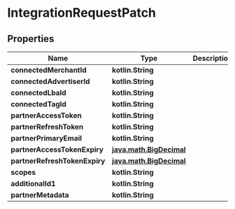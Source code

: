 
# IntegrationRequestPatch

## Properties
Name | Type | Description | Notes
------------ | ------------- | ------------- | -------------
**connectedMerchantId** | **kotlin.String** |  |  [optional]
**connectedAdvertiserId** | **kotlin.String** |  |  [optional]
**connectedLbaId** | **kotlin.String** |  |  [optional]
**connectedTagId** | **kotlin.String** |  |  [optional]
**partnerAccessToken** | **kotlin.String** |  |  [optional]
**partnerRefreshToken** | **kotlin.String** |  |  [optional]
**partnerPrimaryEmail** | **kotlin.String** |  |  [optional]
**partnerAccessTokenExpiry** | [**java.math.BigDecimal**](java.math.BigDecimal.md) |  |  [optional]
**partnerRefreshTokenExpiry** | [**java.math.BigDecimal**](java.math.BigDecimal.md) |  |  [optional]
**scopes** | **kotlin.String** |  |  [optional]
**additionalId1** | **kotlin.String** |  |  [optional]
**partnerMetadata** | **kotlin.String** |  |  [optional]



